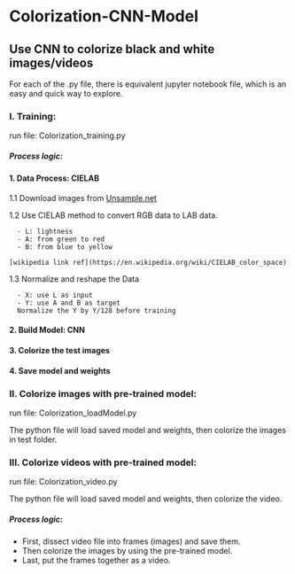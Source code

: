 # Colorization-CNN-Model  

## Use CNN to colorize black and white images/videos

For each of the .py file, there is equivalent jupyter notebook file, which is an easy and quick way to explore.

### I. Training:  
run file: Colorization_training.py  

##### Process logic:  

#### 1. Data Process: CIELAB  
  1.1 Download images from [Unsample.net](Unsample.net)  

  1.2 Use CIELAB method to convert RGB data to LAB data.  

      - L: lightness  
      - A: from green to red  
      - B: from blue to yellow  

    [wikipedia link ref](https://en.wikipedia.org/wiki/CIELAB_color_space)  

  1.3 Normalize and reshape the Data  

      - X: use L as input  
      - Y: use A and B as target  
      Normalize the Y by Y/128 before training  

#### 2. Build Model: CNN  
#### 3. Colorize the test images  
#### 4. Save model and weights  

### II. Colorize images with pre-trained model:  

run file: Colorization_loadModel.py  

The python file will load saved model and weights, then colorize the images in test folder.


### III. Colorize videos with pre-trained model:  

run file: Colorization_video.py  

The python file will load saved model and weights, then colorize the video.

##### Process logic:  

  - First, dissect video file into frames (images) and save them.  
  - Then colorize the images by using the pre-trained model.  
  - Last, put the frames together as a video.  
